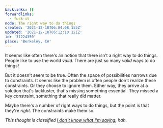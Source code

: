 ```yaml
---
backlinks: []
forwardlinks:
  - fuck-it
node: The right way to do things
created: '2021-12-10T06:04:08.155Z'
updated: '2021-12-10T06:12:10.121Z'
id: '31224350'
place: 'Berkeley, CA'
---
```

It seems like often there's an notion that there isn't a right way to do things. People like to use the world *valid*. There are just so many *valid* ways to do things!

But it doesn't seem to be true. Often the space of possibilities narrows due to constraints. It seems like the problem is often people don't realize these constraints. Or they choose to ignore them. Either way, they arrive at a solution that's lackluster, that's missing something essential. They missed a key constraint, something that really did matter. 

Maybe there's a number of right ways to do things, but the point is that they're *right*. The constraints make them so. 

*This thought is classified [I don't know what I'm saying](fuck-it.md), hah.*
